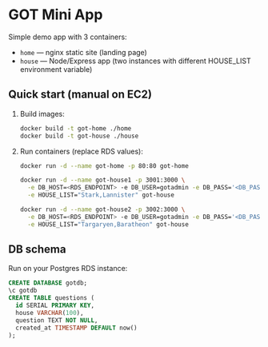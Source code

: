 # GOT Mini App

Simple demo app with 3 containers:
- `home` — nginx static site (landing page)
- `house` — Node/Express app (two instances with different HOUSE_LIST environment variable)

## Quick start (manual on EC2)
1. Build images:
   ```bash
   docker build -t got-home ./home
   docker build -t got-house ./house
   ```
2. Run containers (replace RDS values):
   ```bash
   docker run -d --name got-home -p 80:80 got-home

   docker run -d --name got-house1 -p 3001:3000 \
     -e DB_HOST=<RDS_ENDPOINT> -e DB_USER=gotadmin -e DB_PASS='<DB_PASS>' -e DB_NAME=gotdb \
     -e HOUSE_LIST="Stark,Lannister" got-house

   docker run -d --name got-house2 -p 3002:3000 \
     -e DB_HOST=<RDS_ENDPOINT> -e DB_USER=gotadmin -e DB_PASS='<DB_PASS>' -e DB_NAME=gotdb \
     -e HOUSE_LIST="Targaryen,Baratheon" got-house
   ```

## DB schema
Run on your Postgres RDS instance:
```sql
CREATE DATABASE gotdb;
\c gotdb
CREATE TABLE questions (
  id SERIAL PRIMARY KEY,
  house VARCHAR(100),
  question TEXT NOT NULL,
  created_at TIMESTAMP DEFAULT now()
);
```
